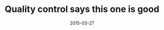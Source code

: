 ---
layout: base.njk
title : 'Quality control says this one is good' 
view_title : 'Quality control says this one is good' 
year : '2015' 
date : '2015-03-27' 
img_file : '/drawing/qualitycontrolsaysthisoneisgood.png' 
html_file : 'qualitycontrolsaysthisoneisgood' 
next_html : 'pleaseremembermewhenyougetthere.html' 
year_order : '27' 
permalink : "title/{{html_file}}.html"
---